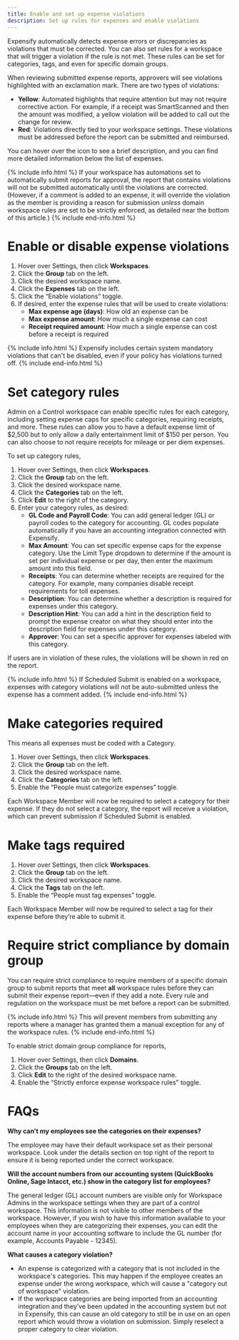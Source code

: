 ```yaml
---
title: Enable and set up expense violations
description: Set up rules for expenses and enable violations
---
```

<div id="expensify-classic" markdown="1">

Expensify automatically detects expense errors or discrepancies as violations that must be corrected. You can also set rules for a workspace that will trigger a violation if the rule is not met. These rules can be set for categories, tags, and even for specific domain groups.

When reviewing submitted expense reports, approvers will see violations highlighted with an exclamation mark. There are two types of violations:
- **Yellow**: Automated highlights that require attention but may not require corrective action. For example, if a receipt was SmartScanned and then the amount was modified, a yellow violation will be added to call out the change for review.
- **Red**: Violations directly tied to your workspace settings. These violations must be addressed before the report can be submitted and reimbursed.

You can hover over the icon to see a brief description, and you can find more detailed information below the list of expenses. 

{% include info.html %}
If your workspace has automations set to automatically submit reports for approval, the report that contains violations will not be submitted automatically until the violations are corrected. (However, if a comment is added to an expense, it will override the violation as the member is providing a reason for submission *unless* domain workspace rules are set to be strictly enforced, as detailed near the bottom of this article.) 
{% include end-info.html %}

# Enable or disable expense violations

1. Hover over Settings, then click **Workspaces**. 
2. Click the **Group** tab on the left. 
3. Click the desired workspace name. 
4. Click the **Expenses** tab on the left. 
5. Click the “Enable violations” toggle. 
6. If desired, enter the expense rules that will be used to create violations:
   - **Max expense age (days)**: How old an expense can be
   - **Max expense amount**: How much a single expense can cost
   - **Receipt required amount**: How much a single expense can cost before a receipt is required

{% include info.html %}
Expensify includes certain system mandatory violations that can't be disabled, even if your policy has violations turned off.
{% include end-info.html %}

# Set category rules

Admin on a Control workspace can enable specific rules for each category, including setting expense caps for specific categories, requiring receipts, and more. These rules can allow you to have a default expense limit of $2,500 but to only allow a daily entertainment limit of $150 per person. You can also choose to not require receipts for mileage or per diem expenses.

To set up category rules, 
1. Hover over Settings, then click **Workspaces**. 
2. Click the **Group** tab on the left. 
3. Click the desired workspace name.
4. Click the **Categories** tab on the left.
5. Click **Edit** to the right of the category.
6. Enter your category rules, as desired:
   - **GL Code and Payroll Code**: You can add general ledger (GL) or payroll codes to the category for accounting. GL codes populate automatically if you have an accounting integration connected with Expensify.
   - **Max Amount**: You can set specific expense caps for the expense category. Use the Limit Type dropdown to determine if the amount is set per individual expense or per day, then enter the maximum amount into this field.
   - **Receipts**: You can determine whether receipts are required for the category. For example, many companies disable receipt requirements for toll expenses.
   - **Description**: You can determine whether a description is required for expenses under this category.
   - **Description Hint**: You can add a hint in the description field to prompt the expense creator on what they should enter into the description field for expenses under this category.
   - **Approver**: You can set a specific approver for expenses labeled with this category. 

If users are in violation of these rules, the violations will be shown in red on the report. 

{% include info.html %}
If Scheduled Submit is enabled on a workspace, expenses with category violations will not be auto-submitted unless the expense has a comment added.
{% include end-info.html %}

# Make categories required

This means all expenses must be coded with a Category. 

1. Hover over Settings, then click **Workspaces**. 
2. Click the **Group** tab on the left. 
3. Click the desired workspace name.
4. Click the **Categories** tab on the left.
5. Enable the “People must categorize expenses” toggle. 

Each Workspace Member will now be required to select a category for their expense. If they do not select a category, the report will receive a violation, which can prevent submission if Scheduled Submit is enabled.

# Make tags required

1. Hover over Settings, then click **Workspaces**. 
2. Click the **Group** tab on the left. 
3. Click the desired workspace name.
4. Click the **Tags** tab on the left. 
5. Enable the “People must tag expenses” toggle.

Each Workspace Member will now be required to select a tag for their expense before they’re able to submit it. 

# Require strict compliance by domain group

You can require strict compliance to require members of a specific domain group to submit reports that meet **all** workspace rules before they can submit their expense report—even if they add a note. Every rule and regulation on the workspace must be met before a report can be submitted. 

{% include info.html %}
This will prevent members from submitting any reports where a manager has granted them a manual exception for any of the workspace rules.
{% include end-info.html %}

To enable strict domain group compliance for reports,

1. Hover over Settings, then click **Domains**. 
2. Click the **Groups** tab on the left. 
3. Click **Edit** to the right of the desired workspace name. 
4. Enable the “Strictly enforce expense workspace rules” toggle. 

# FAQs

**Why can’t my employees see the categories on their expenses?**

The employee may have their default workspace set as their personal workspace. Look under the details section on top right of the report to ensure it is being reported under the correct workspace. 

**Will the account numbers from our accounting system (QuickBooks Online, Sage Intacct, etc.) show in the category list for employees?**

The general ledger (GL) account numbers are visible only for Workspace Admins in the workspace settings when they are part of a control workspace. This information is not visible to other members of the workspace. However, if you wish to have this information available to your employees when they are categorizing their expenses, you can edit the account name in your accounting software to include the GL number (for example, Accounts Payable - 12345).

**What causes a category violation?** 

- An expense is categorized with a category that is not included in the workspace's categories. This may happen if the employee creates an expense under the wrong workspace, which will cause a "category out of workspace" violation.
- If the workspace categories are being imported from an accounting integration and they’ve been updated in the accounting system but not in Expensify, this can cause an old category to still be in use on an open report which would throw a violation on submission. Simply reselect a proper category to clear violation. 

</div>
